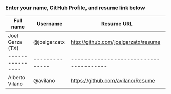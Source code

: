 ### Enter your name, GitHub Profile, and resume link below

| Full name      | Username     | Resume URL                           |
|----------------|--------------|--------------------------------------|
| Joel Garza (TX)| @joelgarzatx | http://github.com/joelgarzatx/resume |
|----------------|--------------|--------------------------------------|
| Alberto Vilano | @avilano     | https://github.com/avilano/Resume    |
